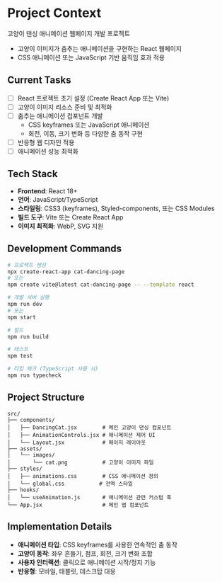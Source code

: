 # Project Context

고양이 댄싱 애니메이션 웹페이지 개발 프로젝트
- 고양이 이미지가 춤추는 애니메이션을 구현하는 React 웹페이지
- CSS 애니메이션 또는 JavaScript 기반 움직임 효과 적용

## Current Tasks

- [ ] React 프로젝트 초기 설정 (Create React App 또는 Vite)
- [ ] 고양이 이미지 리소스 준비 및 최적화
- [ ] 춤추는 애니메이션 컴포넌트 개발
  - CSS keyframes 또는 JavaScript 애니메이션
  - 회전, 이동, 크기 변화 등 다양한 춤 동작 구현
- [ ] 반응형 웹 디자인 적용
- [ ] 애니메이션 성능 최적화

## Tech Stack

- **Frontend**: React 18+
- **언어**: JavaScript/TypeScript
- **스타일링**: CSS3 (keyframes), Styled-components, 또는 CSS Modules
- **빌드 도구**: Vite 또는 Create React App
- **이미지 최적화**: WebP, SVG 지원

## Development Commands

```bash
# 프로젝트 생성
npx create-react-app cat-dancing-page
# 또는
npm create vite@latest cat-dancing-page -- --template react

# 개발 서버 실행
npm run dev
# 또는
npm start

# 빌드
npm run build

# 테스트
npm test

# 타입 체크 (TypeScript 사용 시)
npm run typecheck
```

## Project Structure

```
src/
├── components/
│   ├── DancingCat.jsx        # 메인 고양이 댄싱 컴포넌트
│   ├── AnimationControls.jsx # 애니메이션 제어 UI
│   └── Layout.jsx            # 페이지 레이아웃
├── assets/
│   └── images/
│       └── cat.png           # 고양이 이미지 파일
├── styles/
│   ├── animations.css        # CSS 애니메이션 정의
│   └── global.css           # 전역 스타일
├── hooks/
│   └── useAnimation.js       # 애니메이션 관련 커스텀 훅
└── App.jsx                   # 메인 앱 컴포넌트
```

## Implementation Details

- **애니메이션 타입**: CSS keyframes를 사용한 연속적인 춤 동작
- **고양이 동작**: 좌우 흔들기, 점프, 회전, 크기 변화 조합
- **사용자 인터랙션**: 클릭으로 애니메이션 시작/정지 기능
- **반응형**: 모바일, 태블릿, 데스크탑 대응